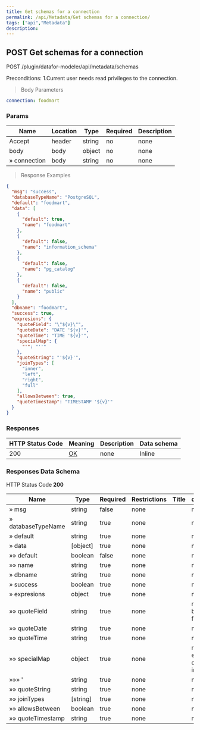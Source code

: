 ```yaml
---
title: Get schemas for a connection
permalink: /api/Metadata/Get schemas for a connection/
tags: ["api","Metadata"]
description: 
---
```


## POST Get schemas for a connection

POST /plugin/datafor-modeler/api/metadata/schemas

Preconditions:
1.Current user needs read privileges to the connection.

> Body Parameters

```yaml
connection: foodmart

```

### Params

|Name|Location|Type|Required|Description|
|---|---|---|---|---|
|Accept|header|string| no |none|
|body|body|object| no |none|
|» connection|body|string| no |none|

> Response Examples

```json
{
  "msg": "success",
  "databaseTypeName": "PostgreSQL",
  "default": "foodmart",
  "data": [
    {
      "default": true,
      "name": "foodmart"
    },
    {
      "default": false,
      "name": "information_schema"
    },
    {
      "default": false,
      "name": "pg_catalog"
    },
    {
      "default": false,
      "name": "public"
    }
  ],
  "dbname": "foodmart",
  "success": true,
  "expresions": {
    "quoteField": "\"${v}\"",
    "quoteDate": "DATE '${v}'",
    "quoteTime": "TIME '${v}'",
    "specialMap": {
      "'": "''"
    },
    "quoteString": "'${v}'",
    "joinTypes": [
      "inner",
      "left",
      "right",
      "full"
    ],
    "allowsBetween": true,
    "quoteTimestamp": "TIMESTAMP '${v}'"
  }
}
```

### Responses

|HTTP Status Code |Meaning|Description|Data schema|
|---|---|---|---|
|200|[OK](https://tools.ietf.org/html/rfc7231#section-6.3.1)|none|Inline|

### Responses Data Schema

HTTP Status Code **200**

|Name|Type|Required|Restrictions|Title|description|
|---|---|---|---|---|---|
|» msg|string|false|none||none|
|» databaseTypeName|string|true|none||none|
|» default|string|true|none||none|
|» data|[object]|true|none||none|
|»» default|boolean|false|none||none|
|»» name|string|true|none||none|
|» dbname|string|true|none||none|
|» success|boolean|true|none||none|
|» expresions|object|true|none||none|
|»» quoteField|string|true|none||replace${v} by fieldName|
|»» quoteDate|string|true|none||none|
|»» quoteTime|string|true|none||none|
|»» specialMap|object|true|none||replace each charactor in the map|
|»»» '|string|true|none||none|
|»» quoteString|string|true|none||none|
|»» joinTypes|[string]|true|none||none|
|»» allowsBetween|boolean|true|none||none|
|»» quoteTimestamp|string|true|none||none|
